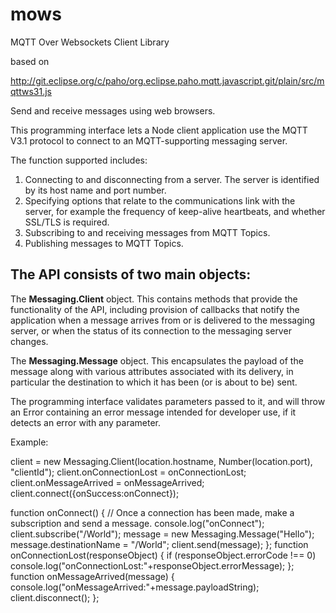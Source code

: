 mows
====

MQTT Over Websockets Client Library

based on 

http://git.eclipse.org/c/paho/org.eclipse.paho.mqtt.javascript.git/plain/src/mqttws31.js 

Send and receive messages using web browsers.

<p>

This programming interface lets a Node client application use the MQTT V3.1 protocol to
connect to an MQTT-supporting messaging server.

The function supported includes:
<ol>
<li>Connecting to and disconnecting from a server. The server is identified by its host name and port number.
<li>Specifying options that relate to the communications link with the server,
for example the frequency of keep-alive heartbeats, and whether SSL/TLS is required.
<li>Subscribing to and receiving messages from MQTT Topics.
<li>Publishing messages to MQTT Topics.
</ol>
<p>
<h2>The API consists of two main objects:</h2>
The <b>Messaging.Client</b> object. This contains methods that provide the functionality of the API,
including provision of callbacks that notify the application when a message arrives from or is delivered to the messaging server,
or when the status of its connection to the messaging server changes.
<p>
The <b>Messaging.Message</b> object. This encapsulates the payload of the message along with various attributes
associated with its delivery, in particular the destination to which it has been (or is about to be) sent.
<p>
The programming interface validates parameters passed to it, and will throw an Error containing an error message
intended for developer use, if it detects an error with any parameter.
<p>
Example:

client = new Messaging.Client(location.hostname, Number(location.port), "clientId");
client.onConnectionLost = onConnectionLost;
client.onMessageArrived = onMessageArrived;
client.connect({onSuccess:onConnect});

function onConnect() {
  // Once a connection has been made, make a subscription and send a message.
  console.log("onConnect");
  client.subscribe("/World");
  message = new Messaging.Message("Hello");
  message.destinationName = "/World";
  client.send(message);
};
function onConnectionLost(responseObject) {
  if (responseObject.errorCode !== 0)
    console.log("onConnectionLost:"+responseObject.errorMessage);
};
function onMessageArrived(message) {
  console.log("onMessageArrived:"+message.payloadString);
  client.disconnect();
};
